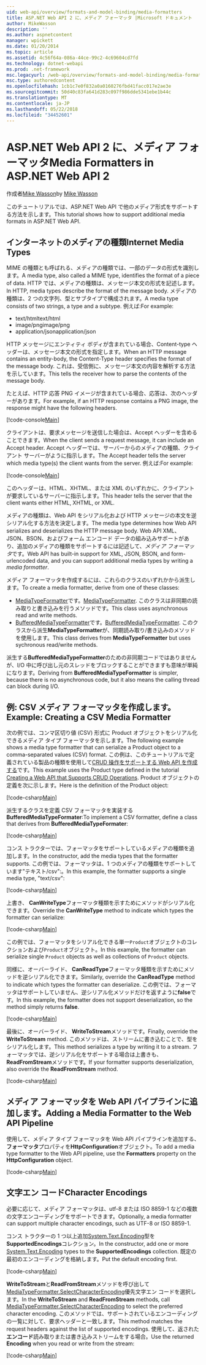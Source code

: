 ```yaml
---
uid: web-api/overview/formats-and-model-binding/media-formatters
title: ASP.NET Web API 2 に、メディア フォーマッタ |Microsoft ドキュメント
author: MikeWasson
description: ''
ms.author: aspnetcontent
manager: wpickett
ms.date: 01/20/2014
ms.topic: article
ms.assetid: 4c56f64a-086a-44ce-99c2-4c69604cd7fd
ms.technology: dotnet-webapi
ms.prod: .net-framework
msc.legacyurl: /web-api/overview/formats-and-model-binding/media-formatters
msc.type: authoredcontent
ms.openlocfilehash: 1cb1c7e0f832a0a0160276fbd41facc017e2ae3e
ms.sourcegitcommit: 50d40c83fa641d283c097f986dde5341ebe1b44c
ms.translationtype: MT
ms.contentlocale: ja-JP
ms.lasthandoff: 05/22/2018
ms.locfileid: "34452601"
---
```

<a name="media-formatters-in-aspnet-web-api-2"></a><span data-ttu-id="67a79-102">ASP.NET Web API 2 に、メディア フォーマッタ</span><span class="sxs-lookup"><span data-stu-id="67a79-102">Media Formatters in ASP.NET Web API 2</span></span>
====================
<span data-ttu-id="67a79-103">作成者[Mike Wasson](https://github.com/MikeWasson)</span><span class="sxs-lookup"><span data-stu-id="67a79-103">by [Mike Wasson](https://github.com/MikeWasson)</span></span>

<span data-ttu-id="67a79-104">このチュートリアルでは、ASP.NET Web API で他のメディア形式をサポートする方法を示します。</span><span class="sxs-lookup"><span data-stu-id="67a79-104">This tutorial shows how to support additional media formats in ASP.NET Web API.</span></span>

## <a name="internet-media-types"></a><span data-ttu-id="67a79-105">インターネットのメディアの種類</span><span class="sxs-lookup"><span data-stu-id="67a79-105">Internet Media Types</span></span>

<span data-ttu-id="67a79-106">MIME の種類とも呼ばれる、メディアの種類では、一部のデータの形式を識別します。</span><span class="sxs-lookup"><span data-stu-id="67a79-106">A media type, also called a MIME type, identifies the format of a piece of data.</span></span> <span data-ttu-id="67a79-107">HTTP では、メディアの種類は、メッセージ本文の形式を記述します。</span><span class="sxs-lookup"><span data-stu-id="67a79-107">In HTTP, media types describe the format of the message body.</span></span> <span data-ttu-id="67a79-108">メディアの種類は、2 つの文字列、型とサブタイプで構成されます。</span><span class="sxs-lookup"><span data-stu-id="67a79-108">A media type consists of two strings, a type and a subtype.</span></span> <span data-ttu-id="67a79-109">例えば:</span><span class="sxs-lookup"><span data-stu-id="67a79-109">For example:</span></span>

- <span data-ttu-id="67a79-110">text/html</span><span class="sxs-lookup"><span data-stu-id="67a79-110">text/html</span></span>
- <span data-ttu-id="67a79-111">image/png</span><span class="sxs-lookup"><span data-stu-id="67a79-111">image/png</span></span>
- <span data-ttu-id="67a79-112">application/json</span><span class="sxs-lookup"><span data-stu-id="67a79-112">application/json</span></span>

<span data-ttu-id="67a79-113">HTTP メッセージにエンティティ ボディが含まれている場合、Content-type ヘッダーは、メッセージ本文の形式を指定します。</span><span class="sxs-lookup"><span data-stu-id="67a79-113">When an HTTP message contains an entity-body, the Content-Type header specifies the format of the message body.</span></span> <span data-ttu-id="67a79-114">これは、受信側に、メッセージ本文の内容を解析する方法を示しています。</span><span class="sxs-lookup"><span data-stu-id="67a79-114">This tells the receiver how to parse the contents of the message body.</span></span>

<span data-ttu-id="67a79-115">たとえば、HTTP 応答 PNG イメージが含まれている場合、応答は、次のヘッダーがあります。</span><span class="sxs-lookup"><span data-stu-id="67a79-115">For example, if an HTTP response contains a PNG image, the response might have the following headers.</span></span>

[!code-console[Main](media-formatters/samples/sample1.cmd)]

<span data-ttu-id="67a79-116">クライアントは、要求メッセージを送信した場合は、Accept ヘッダーを含めることできます。</span><span class="sxs-lookup"><span data-stu-id="67a79-116">When the client sends a request message, it can include an Accept header.</span></span> <span data-ttu-id="67a79-117">Accept ヘッダーでは、サーバーからのメディアの種類、クライアント サーバーがように指示します。</span><span class="sxs-lookup"><span data-stu-id="67a79-117">The Accept header tells the server which media type(s) the client wants from the server.</span></span> <span data-ttu-id="67a79-118">例えば:</span><span class="sxs-lookup"><span data-stu-id="67a79-118">For example:</span></span>

[!code-console[Main](media-formatters/samples/sample2.cmd)]

<span data-ttu-id="67a79-119">このヘッダーは、HTML、XHTML、または XML のいずれかに、クライアントが要求しているサーバーに指示します。</span><span class="sxs-lookup"><span data-stu-id="67a79-119">This header tells the server that the client wants either HTML, XHTML, or XML.</span></span>

<span data-ttu-id="67a79-120">メディアの種類は、Web API をシリアル化および HTTP メッセージの本文を逆シリアル化する方法を決定します。</span><span class="sxs-lookup"><span data-stu-id="67a79-120">The media type determines how Web API serializes and deserializes the HTTP message body.</span></span> <span data-ttu-id="67a79-121">Web API XML、JSON、BSON、およびフォーム エンコード データの組み込みサポートがあり、追加のメディアの種類をサポートするには記述して、*メディア フォーマッタ*です。</span><span class="sxs-lookup"><span data-stu-id="67a79-121">Web API has built-in support for XML, JSON, BSON, and form-urlencoded data, and you can support additional media types by writing a *media formatter*.</span></span>

<span data-ttu-id="67a79-122">メディア フォーマッタを作成するには、これらのクラスのいずれかから派生します。</span><span class="sxs-lookup"><span data-stu-id="67a79-122">To create a media formatter, derive from one of these classes:</span></span>

- <span data-ttu-id="67a79-123">[MediaTypeFormatter](https://msdn.microsoft.com/library/system.net.http.formatting.mediatypeformatter.aspx)です。</span><span class="sxs-lookup"><span data-stu-id="67a79-123">[MediaTypeFormatter](https://msdn.microsoft.com/library/system.net.http.formatting.mediatypeformatter.aspx).</span></span> <span data-ttu-id="67a79-124">このクラスは非同期の読み取りと書き込みを行うメソッドです。</span><span class="sxs-lookup"><span data-stu-id="67a79-124">This class uses asynchronous read and write methods.</span></span>
- <span data-ttu-id="67a79-125">[BufferedMediaTypeFormatter](https://msdn.microsoft.com/library/system.net.http.formatting.bufferedmediatypeformatter.aspx)です。</span><span class="sxs-lookup"><span data-stu-id="67a79-125">[BufferedMediaTypeFormatter](https://msdn.microsoft.com/library/system.net.http.formatting.bufferedmediatypeformatter.aspx).</span></span> <span data-ttu-id="67a79-126">このクラスから派生**MediaTypeFormatter**が、同期読み取り/書き込みのメソッドを使用します。</span><span class="sxs-lookup"><span data-stu-id="67a79-126">This class derives from **MediaTypeFormatter** but uses sychronous read/write methods.</span></span>

<span data-ttu-id="67a79-127">派生する**BufferedMediaTypeFormatter**のための非同期コードではありませんが、I/O 中に呼び出し元のスレッドをブロックすることができますも意味が単純になります。</span><span class="sxs-lookup"><span data-stu-id="67a79-127">Deriving from **BufferedMediaTypeFormatter** is simpler, because there is no asynchronous code, but it also means the calling thread can block during I/O.</span></span>

## <a name="example-creating-a-csv-media-formatter"></a><span data-ttu-id="67a79-128">例: CSV メディア フォーマッタを作成します。</span><span class="sxs-lookup"><span data-stu-id="67a79-128">Example: Creating a CSV Media Formatter</span></span>

<span data-ttu-id="67a79-129">次の例では、コンマ区切り値 (CSV) 形式に Product オブジェクトをシリアル化できるメディア タイプ フォーマッタを示します。</span><span class="sxs-lookup"><span data-stu-id="67a79-129">The following example shows a media type formatter that can serialize a Product object to a comma-separated values (CSV) format.</span></span> <span data-ttu-id="67a79-130">この例は、このチュートリアルで定義されている製品の種類を使用して[CRUD 操作をサポートする Web API を作成する](../older-versions/creating-a-web-api-that-supports-crud-operations.md)です。</span><span class="sxs-lookup"><span data-stu-id="67a79-130">This example uses the Product type defined in the tutorial [Creating a Web API that Supports CRUD Operations](../older-versions/creating-a-web-api-that-supports-crud-operations.md).</span></span> <span data-ttu-id="67a79-131">Product オブジェクトの定義を次に示します。</span><span class="sxs-lookup"><span data-stu-id="67a79-131">Here is the definition of the Product object:</span></span>

[!code-csharp[Main](media-formatters/samples/sample3.cs)]

<span data-ttu-id="67a79-132">派生するクラスを定義 CSV フォーマッタを実装する**BufferedMediaTypeFormater**:</span><span class="sxs-lookup"><span data-stu-id="67a79-132">To implement a CSV formatter, define a class that derives from **BufferedMediaTypeFormater**:</span></span>

[!code-csharp[Main](media-formatters/samples/sample4.cs)]

<span data-ttu-id="67a79-133">コンス トラクターでは、フォーマッタをサポートしているメディアの種類を追加します。</span><span class="sxs-lookup"><span data-stu-id="67a79-133">In the constructor, add the media types that the formatter supports.</span></span> <span data-ttu-id="67a79-134">この例では、フォーマッタは、1 つのメディアの種類をサポートしています&quot;テキスト/csv&quot;:。</span><span class="sxs-lookup"><span data-stu-id="67a79-134">In this example, the formatter supports a single media type, &quot;text/csv&quot;:</span></span>

[!code-csharp[Main](media-formatters/samples/sample5.cs)]

<span data-ttu-id="67a79-135">上書き、 **CanWriteType**フォーマッタ種類を示すためにメソッドがシリアル化できます。</span><span class="sxs-lookup"><span data-stu-id="67a79-135">Override the **CanWriteType** method to indicate which types the formatter can serialize:</span></span>

[!code-csharp[Main](media-formatters/samples/sample6.cs)]

<span data-ttu-id="67a79-136">この例では、フォーマッタをシリアル化できる単一`Product`オブジェクトのコレクションおよび`Product`オブジェクト。</span><span class="sxs-lookup"><span data-stu-id="67a79-136">In this example, the formatter can serialize single `Product` objects as well as collections of `Product` objects.</span></span>

<span data-ttu-id="67a79-137">同様に、オーバーライド、 **CanReadType**フォーマッタ種類を示すためにメソッドを逆シリアル化できます。</span><span class="sxs-lookup"><span data-stu-id="67a79-137">Similarly, override the **CanReadType** method to indicate which types the formatter can deserialize.</span></span> <span data-ttu-id="67a79-138">この例では、フォーマッタはサポートしていません、逆シリアル化メソッドだけを返すように**false**です。</span><span class="sxs-lookup"><span data-stu-id="67a79-138">In this example, the formatter does not support deserialization, so the method simply returns **false**.</span></span>

[!code-csharp[Main](media-formatters/samples/sample7.cs)]

<span data-ttu-id="67a79-139">最後に、オーバーライド、 **WriteToStream**メソッドです。</span><span class="sxs-lookup"><span data-stu-id="67a79-139">Finally, override the **WriteToStream** method.</span></span> <span data-ttu-id="67a79-140">このメソッドは、ストリームに書き込むことで、型をシリアル化します。</span><span class="sxs-lookup"><span data-stu-id="67a79-140">This method serializes a type by writing it to a stream.</span></span> <span data-ttu-id="67a79-141">フォーマッタでは、逆シリアル化をサポートする場合は上書きも、 **ReadFromStream**メソッドです。</span><span class="sxs-lookup"><span data-stu-id="67a79-141">If your formatter supports deserialization, also override the **ReadFromStream** method.</span></span>

[!code-csharp[Main](media-formatters/samples/sample8.cs)]

## <a name="adding-a-media-formatter-to-the-web-api-pipeline"></a><span data-ttu-id="67a79-142">メディア フォーマッタを Web API パイプラインに追加します。</span><span class="sxs-lookup"><span data-stu-id="67a79-142">Adding a Media Formatter to the Web API Pipeline</span></span>

<span data-ttu-id="67a79-143">使用して、メディア タイプ フォーマッタを Web API パイプラインを追加する、**フォーマッタ**プロパティを**HttpConfiguration**オブジェクト。</span><span class="sxs-lookup"><span data-stu-id="67a79-143">To add a media type formatter to the Web API pipeline, use the **Formatters** property on the **HttpConfiguration** object.</span></span>

[!code-csharp[Main](media-formatters/samples/sample9.cs)]

## <a name="character-encodings"></a><span data-ttu-id="67a79-144">文字エン コード</span><span class="sxs-lookup"><span data-stu-id="67a79-144">Character Encodings</span></span>

<span data-ttu-id="67a79-145">必要に応じて、メディア フォーマッタは、utf-8 または ISO 8859-1 などの複数の文字エンコーディングをサポートできます。</span><span class="sxs-lookup"><span data-stu-id="67a79-145">Optionally, a media formatter can support multiple character encodings, such as UTF-8 or ISO 8859-1.</span></span>

<span data-ttu-id="67a79-146">コンス トラクターの 1 つ以上追加[System.Text.Encoding](https://msdn.microsoft.com/library/system.text.encoding.aspx)型を**SupportedEncodings**コレクション。</span><span class="sxs-lookup"><span data-stu-id="67a79-146">In the constructor, add one or more [System.Text.Encoding](https://msdn.microsoft.com/library/system.text.encoding.aspx) types to the **SupportedEncodings** collection.</span></span> <span data-ttu-id="67a79-147">既定の最初のエンコーディングを格納します。</span><span class="sxs-lookup"><span data-stu-id="67a79-147">Put the default encoding first.</span></span>

[!code-csharp[Main](media-formatters/samples/sample10.cs?highlight=6-7)]

<span data-ttu-id="67a79-148">**WriteToStream**と**ReadFromStream**メソッドを呼び出して[MediaTypeFormatter.SelectCharacterEncoding](https://msdn.microsoft.com/library/hh969054.aspx)優先文字エン コードを選択します。</span><span class="sxs-lookup"><span data-stu-id="67a79-148">In the **WriteToStream** and **ReadFromStream** methods, call [MediaTypeFormatter.SelectCharacterEncoding](https://msdn.microsoft.com/library/hh969054.aspx) to select the preferred character encoding.</span></span> <span data-ttu-id="67a79-149">このメソッドでは、サポートされているエンコーディングの一覧に対して、要求ヘッダーと一致します。</span><span class="sxs-lookup"><span data-stu-id="67a79-149">This method matches the request headers against the list of supported encodings.</span></span> <span data-ttu-id="67a79-150">使用して、返された**エンコード**読み取りまたは書き込みストリームをする場合。</span><span class="sxs-lookup"><span data-stu-id="67a79-150">Use the returned **Encoding** when you read or write from the stream:</span></span>

[!code-csharp[Main](media-formatters/samples/sample11.cs?highlight=3,5)]
